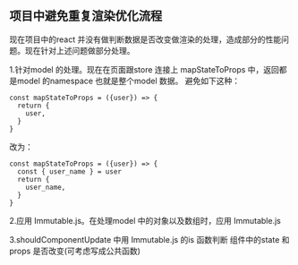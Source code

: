 ## 项目中避免重复渲染优化流程

现在项目中的react 并没有做判断数据是否改变做渲染的处理，造成部分的性能问题。现在针对上述问题做部分处理。

1.针对model 的处理。现在在页面跟store 连接上 mapStateToProps 中，返回都是model 的namespace  也就是整个model 数据。
避免如下这种：

```
const mapStateToProps = ({user}) => {
  return {
    user,
  }
}
```

改为：

```
const mapStateToProps = ({user}) => {
  const { user_name } = user
  return {
    user_name,
  }
}
```

2.应用  Immutable.js。在处理model  中的对象以及数组时，应用 Immutable.js

3.shouldComponentUpdate 中用 Immutable.js  的is 函数判断 组件中的state 和 props 是否改变(可考虑写成公共函数)
